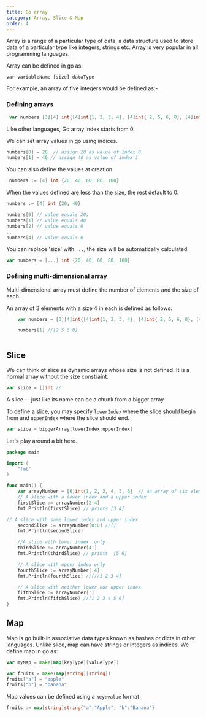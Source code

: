 ```yaml
---
title: Go array
category: Array, Slice & Map
order: 4
---
```

Array is a range of a particular type of data, a data structure used to store data of a particular type like integers, strings etc. Array is very popular in all programming languages.

Array can be defined in go as:
```
var variableName [size] dataType

```
For example, an array of five integers would be defined as:-

### Defining arrays

```go
 var numbers [3][4] int{[4]int{1, 2, 3, 4}, [4]int{ 2, 5, 6, 8}, [4]int{9, 3, 12, 1}}
```
Like other languages, Go array index starts from 0.

We can set array values in go using indices.

```go
numbers[0] = 20  // assign 20 as value of index 0 
numbers[1] = 40 // assign 40 as value of index 1
```
You can also define the values at creation

```go
 numbers := [4] int {20, 40, 60, 80, 100}
```
When the values defined are less than the size, the rest default to 0.
```go
numbers := [4] int {20, 40}

numbers[0] // value equals 20;
numbers[1] // value equals 40
numbers[2] // value equals 0
...
numbers[4] // value equals 0
```
You can replace 'size' with `...`, the size will be automatically calculated.
```go
var numbers = [...] int {20, 40, 60, 80, 100}
```
### Defining multi-dimensional array
Multi-dimensional array must define the number of elements and the size of each.

An array of 3 elements with a size 4 in each is defined as follows:
```go
    var numbers = [3][4]int{[4]int{1, 2, 3, 4}, [4]int{ 2, 5, 6, 8}, [4]int{9, 3, 12, 1}}

    numbers[1] //[2 5 6 8]
    
```

## Slice
We can think of slice as dynamic arrays whose size is not defined. It is a normal array without the size constraint.
```go
var slice = []int //
```
A slice -- just like its name can be a chunk from a bigger array.

To define a slice, you may specify `lowerIndex` where the slice should begin from and `upperIndex` where the slice should end.

```go
var slice = biggerArray[lowerIndex:upperIndex]

```

Let's play around a bit here.

```go
package main

import (
	"fmt"
)

func main() {
    var arrayNumber = [6]int{1, 2, 3, 4, 5, 6}  // an array of six elements
    // A slice with a lower index and a upper index
	firstSlice := arrayNumber[2:4]
	fmt.Println(firstSlice) // prints [3 4] 

// A slice with same lower index and upper index
	secondSlice := arrayNumber[0:0] //[]
	fmt.Println(secondSlice)

    //A slice with lower index  only
	thirdSlice := arrayNumber[4:]
	fmt.Println(thirdSlice) // prints  [5 6]

    // A slice with upper index only
	fourthSlice := arrayNumber[:4]
	fmt.Println(fourthSlice) //[//1 2 3 4]

    // A slice with neither lower nor upper index
	fifthSlice := arrayNumber[:]
	fmt.Println(fifthSlice) //[1 2 3 4 5 6]
}

```
## Map
Map is go built-in associative data types known as hashes or dicts in other languages. Unlike slice, map can have strings or integers as indices.
We define map in go as:
```go
var myMap = make(map[keyType][valueType])
```
```go
var fruits = make(map[string][string])
fruits["a"] = "apple"
fruits["b"] = "banana"

```
Map values can be defined using a `key:value` format
```go
fruits := map[string]string{"a":"Apple", "b":"Banana"}
```
